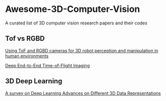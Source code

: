 # Awesome-3D-Computer-Vision
A curated list of 3D computer vision research papers and their codes


## Tof vs RGBD
[Using ToF and RGBD cameras for 3D robot perception and manipulation in human environments](https://www.researchgate.net/publication/271621262_Using_ToF_and_RGBD_cameras_for_3D_robot_perception_and_manipulation_in_human_environments)

[Deep End-to-End Time-of-Flight Imaging](http://openaccess.thecvf.com/content_cvpr_2018/papers/Su_Deep_End-to-End_Time-of-Flight_CVPR_2018_paper.pdf)

## 3D Deep Learning
[A survey on Deep Learning Advances on Different 3D Data Representations](https://arxiv.org/pdf/1808.01462.pdf)
